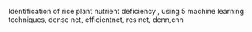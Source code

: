 Identification of rice plant nutrient deficiency , using 5 machine learning techniques, dense net, efficientnet, res net, dcnn,cnn
